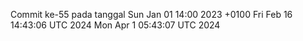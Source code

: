 Commit ke-55 pada tanggal Sun Jan 01 14:00 2023 +0100
Fri Feb 16 14:43:06 UTC 2024
Mon Apr  1 05:43:07 UTC 2024
